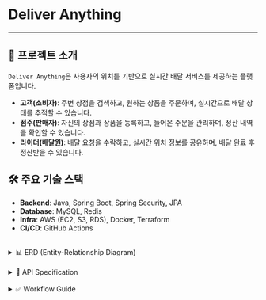 # Deliver Anything
---

## 🌟 프로젝트 소개

`Deliver Anything`은 사용자의 위치를 기반으로 실시간 배달 서비스를 제공하는 플랫폼입니다.

- **고객(소비자)**: 주변 상점을 검색하고, 원하는 상품을 주문하며, 실시간으로 배달 상태를 추적할 수 있습니다.
- **점주(판매자)**: 자신의 상점과 상품을 등록하고, 들어온 주문을 관리하며, 정산 내역을 확인할 수 있습니다.
- **라이더(배달원)**: 배달 요청을 수락하고, 실시간 위치 정보를 공유하며, 배달 완료 후 정산받을 수 있습니다.

## 🛠️ 주요 기술 스택

- **Backend**: Java, Spring Boot, Spring Security, JPA
- **Database**: MySQL, Redis
- **Infra**: AWS (EC2, S3, RDS), Docker, Terraform
- **CI/CD**: GitHub Actions

<br>

<details>
<summary>📊 ERD (Entity-Relationship Diagram)</summary>

```mermaid
erDiagram
    User {
        Long id PK
        String email
        String password
        String username
        String phoneNumber
        SocialProvider socialProvider
        String socialId
        Long currentActiveProfile_id FK
        Boolean isEmailVerified
        Boolean isEnabled
        Boolean isAdmin
        LocalDateTime lastLoginAt
    }

    Profile {
        Long id PK
        Long user_id FK
        ProfileType type
        Boolean isActive
    }

    CustomerProfile {
        Long id PK "Profile ID"
        Long defaultAddressId
        String customerPhoneNumber
        String nickname
        String profileImageUrl
    }

    RiderProfile {
        Long id PK "Profile ID"
        RiderToggleStatus toggleStatus
        String area
        String licenseNumber
        String bankName
        String bankAccountNumber
        String bankAccountHolderName
        String riderPhoneNumber
        String nickname
        String profileImageUrl
    }

    SellerProfile {
        Long id PK "Profile ID"
        String businessName
        String businessCertificateNumber
        String businessPhoneNumber
        String bankName
        String accountNumber
        String accountHolder
        String nickname
        String profileImageUrl
    }

    CustomerAddress {
        Long id PK
        Long customer_profile_id FK
        String addressName
        String address
        Point location
    }

    Store {
        Long id PK
        Long seller_profile_id FK
        Long store_category_id FK
        String imageUrl
        String name
        String description
        String roadAddr
        Point location
        StoreStatus status
    }

    StoreCategory {
        Long id PK
        String name
    }

    StoreBlocklist {
        Long id PK
        Long store_id FK
        Long customer_profile_id FK
    }

    Product {
        Long id PK
        Long store_id FK
        String name
        String description
        Integer price
        String imageUrl
    }

    Stock {
        Long id PK
        Long product_id FK
        Integer version
        Integer totalQuantity
        Integer heldQuantity
    }

    Order {
        Long id PK
        Long store_id FK
        Long cusotomer_id FK
        Long delivery_id FK
        OrderStatus status
        String merchantId
        String address
        Point destination
        Long totalPrice
    }

    OrderItem {
        Long id PK
        Long order_id FK
        Long product_id FK
        Integer price
        Integer quantity
    }

    Delivery {
        Long id PK
        Double expectedTime
        String requested
        DeliveryStatus status
        LocalDateTime startedAt
        LocalDateTime completedAt
        Integer charge
        Long store_id FK
        Long review_id FK
        Long rider_profile_id FK
        Long customer_profile_id FK
    }

    Review {
        Long id PK
        Integer rating
        String comment
        ReviewTargetType targetType
        Long targetId "FK to Store or RiderProfile"
        Long customer_profile_id FK
    }

    ReviewPhoto {
        Long id PK
        Long review_id FK
        String photoUrl
    }

    Payment {
        Long id PK
        String merchantUid "FK to Order"
        String paymentKey
        Long amount
        PaymentStatus status
    }

    Notification {
        Long id PK
        Long recipientId "Profile ID"
        NotificationType type
        String message
        String data
        Boolean isRead
    }

    VerificationToken {
        Long id PK
        String identifier
        String verificationCode
        VerificationType verificationType
        VerificationPurpose purpose
        LocalDateTime expireAt
        Boolean isUsed
    }

    SettlementBatch {
        Long id PK
        Long targetId
        Long targetTotalAmount
        Integer transactionCount
        Long totalPlatformFee
        Long settledAmount
        LocalDate settlementDate
    }

    SettlementDetail {
        Long id PK
        Long orderId
        Long targetId
        Long targetAmount
        Long platformFee
        SettlementStatus status
        Long batchId
    }

    User ||--o{ Profile : "has"
    User ||--|{ Profile : "current active"
    Profile ||--|{ CustomerProfile : "is a"
    Profile ||--|{ RiderProfile : "is a"
    Profile ||--|{ SellerProfile : "is a"

    CustomerProfile ||--o{ CustomerAddress : "has"
    CustomerProfile ||--o{ Order : "places"
    CustomerProfile ||--o{ Review : "writes"
    CustomerProfile ||--o{ StoreBlocklist : "blocks"
    CustomerProfile ||--o{ Delivery : "receives"

    RiderProfile ||--o{ Delivery : "delivers"

    SellerProfile ||--o{ Store : "owns"

    StoreCategory ||--o{ Store : "categorizes"
    Store ||--o{ Product : "sells"
    Store ||--o{ Order : "receives"
    Store ||--o{ Delivery : "requests"
    Store ||--o{ StoreBlocklist : "is blocked by"

    Product ||--|| Stock : "has"
    Product ||--o{ OrderItem : "is in"

    Order ||--o{ OrderItem : "contains"
    Order ||--|| Delivery : "has one"
    Order }o--|| Payment : "is paid by"

    Delivery ||--|| Review : "can have"

    Review ||--o{ ReviewPhoto : "has"
```

</details>

<br>

<details>
<summary>📄 API Specification</summary>

### Auth API
| Method | Endpoint | Description |
| :--- | :--- | :--- |
| `POST` | `/api/v1/auth/signup` | 회원가입 |
| `POST` | `/api/v1/auth/login` | 로그인 |
| `POST` | `/api/v1/auth/logout` | 단일 로그아웃 (현재 기기) |
| `POST` | `/api/v1/auth/logout/all` | 전체 로그아웃 (모든 기기) |
| `POST` | `/api/v1/auth/refresh` | 토큰 재발급 |

### Delivery API
| Method | Endpoint | Description |
| :--- | :--- | :--- |
| `PATCH` | `/api/v1/deliveries/status` | 라이더 토글 전환 |
| `POST` | `/api/v1/deliveries/area` | 배달 가능 지역 설정 |
| `PATCH` | `/api/v1/deliveries/{deliveryId}/delivery-status` | 배달 상태 변경 |
| `POST` | `/api/v1/deliveries/decision` | 라이더 배달 수락/거절 결정 |
| `GET` | `/api/v1/deliveries/today` | 오늘의 배달 내역 조회 |
| `GET` | `/api/v1/deliveries/in-progress` | 진행 중인 배달 조회 |
| `GET` | `/api/v1/deliveries/in-progress/{deliveryId}` | 진행 중인 배달 단건 상세 조회 |
| `GET` | `/api/v1/deliveries/total` | 총 배달 내역 요약 조회 + 배달 완료 리스트 조회 |

### Rider Location WebSocket API
| Type | Endpoint | Description |
| :--- | :--- | :--- |
| `@MessageMapping` | `/location` | 라이더 위치 정보 업데이트 (WebSocket) |

### Media API
| Method | Endpoint | Description |
| :--- | :--- | :--- |
| `POST` | `/api/v1/media/presigned-url` | 파일 업로드를 위한 Pre-signed URL 생성 |

### Notification API
| Method | Endpoint | Description |
| :--- | :--- | :--- |
| `GET` | `/api/v1/notifications/stream` | SSE 구독 |
| `GET` | `/api/v1/notifications` | 알림 목록 조회 |
| `POST` | `/api/v1/notifications/{id}/read` | 알림 읽음 처리 |
| `GET` | `/api/v1/notifications/unread-count` | 읽지 않은 알림 수 조회 |

### Customer Order API
| Method | Endpoint | Description |
| :--- | :--- | :--- |
| `POST` | `/api/v1/customer/orders` | 주문 생성 |
| `GET` | `/api/v1/customer/orders` | 주문 내역 조회 |
| `GET` | `/api/v1/customer/orders/{orderId}` | 주문 단일 조회 |
| `GET` | `/api/v1/customer/orders/in-progress` | 진행중인 주문 조회 |
| `GET` | `/api/v1/customer/orders/completed` | 배달 완료된 주문 조회 |
| `POST` | `/api/v1/customer/orders/{merchantUid}/pay` | 주문 결제 |
| `POST` | `/api/v1/customer/orders/{orderId}/cancel` | 주문 취소 |

### Store Order API
| Method | Endpoint | Description |
| :--- | :--- | :--- |
| `GET` | `/api/v1/stores/{storeId}/orders/history` | 주문 내역 조회 |
| `GET` | `/api/v1/stores/{storeId}/orders/pending` | 주문 수락 대기 목록 조회 |
| `GET` | `/api/v1/stores/{storeId}/orders/accepted` | 주문 현황 목록 조회 |
| `PATCH` | `/api/v1/stores/{storeId}/orders/{orderId}/accept` | 주문 수락 |
| `PATCH` | `/api/v1/stores/{storeId}/orders/{orderId}/reject` | 주문 거절 |

### Product API
| Method | Endpoint | Description |
| :--- | :--- | :--- |
| `POST` | `/api/v1/stores/{storeId}/products` | 상품 생성 |
| `GET` | `/api/v1/stores/{storeId}/products` | 상품 목록 조회 |
| `GET` | `/api/v1/stores/{storeId}/products/{productId}` | 상품 상세 조회 |
| `PUT` | `/api/v1/stores/{storeId}/products/{productId}` | 상품 정보 수정 |
| `DELETE` | `/api/v1/stores/{storeId}/products/{productId}` | 상품 삭제 |

### Review API
| Method | Endpoint | Description |
| :--- | :--- | :--- |
| `POST` | `/api/v1/reviews` | 리뷰 생성 |
| `DELETE` | `/api/v1/reviews/{reviewId}` | 리뷰 삭제 |
| `PATCH` | `/api/v1/reviews/{reviewId}` | 리뷰 수정 |
| `GET` | `/api/v1/reviews/{reviewId}` | 리뷰 조회 |
| `GET` | `/api/v1/me/reviews` | 내 리뷰 리스트 & 평점 조회 |
| `GET` | `/api/v1/stores/{storeId}/reviews` | 특정 상점 리뷰 리스트 & 평점 조회 |
| `POST` | `/api/v1/reviews/{reviewId}/like` | 리뷰 좋아요 등록 |
| `DELETE` | `/api/v1/reviews/{reviewId}/like` | 리뷰 좋아요 취소 |
| `GET` | `/api/v1/reviews/{reviewId}/likes` | 리뷰 좋아요 수 조회 |

### Store Search API
| Method | Endpoint | Description |
| :--- | :--- | :--- |
| `GET` | `/api/v1/search/stores` | 상점 검색 |

### Rider Settlement API
| Method | Endpoint | Description |
| :--- | :--- | :--- |
| `GET` | `/api/v1/rider/settlements/day` | 정산 일별 조회 |
| `GET` | `/api/v1/rider/settlements/week` | 정산 주간별 조회 |
| `GET` | `/api/v1/rider/settlements/month` | 정산 월별 조회 |
| `GET` | `/api/v1/rider/settlements/period` | 정산 기간 조회 |
| `GET` | `/api/v1/rider/settlements/summary` | 정산 요약 조회 |

### Store Settlement API
| Method | Endpoint | Description |
| :--- | :--- | :--- |
| `GET` | `/api/v1/store/settlements/{storeId}/day` | 정산 일별 조회 |
| `GET` | `/api/v1/store/settlements/{storeId}/week` | 정산 주간별 조회 |
| `GET` | `/api/v1/store/settlements/{storeId}/month` | 정산 월별 조회 |
| `GET` | `/api/v1/store/settlements/{storeId}/period` | 정산 기간 조회 |

### Store Category API
| Method | Endpoint | Description |
| :--- | :--- | :--- |
| `GET` | `/api/v1/store-categories` | 상점 카테고리 목록 조회 |

### Store API
| Method | Endpoint | Description |
| :--- | :--- | :--- |
| `POST` | `/api/v1/stores` | 상점 생성 |
| `GET` | `/api/v1/stores/{storeId}` | 상점 단건 조회 |
| `PUT` | `/api/v1/stores/{storeId}` | 상점 정보 수정 |
| `DELETE` | `/api/v1/stores/{storeId}` | 상점 삭제 |
| `POST` | `/api/v1/stores/{storeId}/toggle-status` | 상점 영업상태 변경 |

### Customer Profile API
| Method | Endpoint | Description |
| :--- | :--- | :--- |
| `GET` | `/api/v1/users/me/customer` | 내 고객 프로필 조회 |
| `PUT` | `/api/v1/users/me/customer` | 내 고객 프로필 수정 |
| `GET` | `/api/v1/users/me/customer/addresses` | 내 배송지 목록 조회 |
| `GET` | `/api/v1/users/me/customer/addresses/{addressId}` | 특정 배송지 조회 |
| `POST` | `/api/v1/users/me/customer/addresses` | 배송지 추가 |
| `PUT` | `/api/v1/users/me/customer/addresses/{addressId}` | 배송지 수정 |
| `DELETE` | `/api/v1/users/me/customer/addresses/{addressId}` | 배송지 삭제 |
| `PUT` | `/api/v1/users/me/customer/addresses/{addressId}/default` | 기본 배송지 설정 |
| `GET` | `/api/v1/users/me/customer/addresses/default` | 기본 배송지 조회 |

### Rider Profile API
| Method | Endpoint | Description |
| :--- | :--- | :--- |
| `GET` | `/api/v1/users/me/rider` | 내 배달원 프로필 조회 |
| `PUT` | `/api/v1/users/me/rider` | 내 배달원 프로필 수정 |
| `POST` | `/api/v1/users/me/rider/toggle` | 배달 상태 토글 |
| `PUT` | `/api/v1/users/me/rider/status` | 배달 상태 설정 |
| `GET` | `/api/v1/users/me/rider/available` | 배달 가능 여부 조회 |
| `PUT` | `/api/v1/users/me/rider/area` | 활동 지역 수정 |
| `GET` | `/api/v1/users/me/rider/area` | 활동 지역 조회 |
| `PUT` | `/api/v1/users/me/rider/account-info` | 정산 계좌 정보 수정 |

### Seller Profile API
| Method | Endpoint | Description |
| :--- | :--- | :--- |
| `GET` | `/api/v1/users/me/seller` | 내 판매자 프로필 조회 |
| `PUT` | `/api/v1/users/me/seller` | 내 판매자 프로필 수정 |
| `PUT` | `/api/v1/users/me/seller/business-info` | 사업자 정보 수정 |
| `PUT` | `/api/v1/users/me/seller/account-info` | 정산 계좌 정보 수정 |

### User API
| Method | Endpoint | Description |
| :--- | :--- | :--- |
| `GET` | `/api/v1/users/me` | 내 정보 조회 |
| `PUT` | `/api/v1/users/me` | 내 정보 수정 |
| `PUT` | `/api/v1/users/me/password` | 비밀번호 변경 |
| `POST` | `/api/v1/users/me/profiles` | 프로필 생성 |
| `POST` | `/api/v1/users/me/profile/switch` | 프로필 전환 |
| `GET` | `/api/v1/users/me/profiles` | 사용 가능한 프로필 목록 조회 |

</details>

<br>

<details>
<summary>✅ Workflow Guide</summary>

## 1. Issue → Branch
- **이슈는 반드시 GitHub Project 보드에서 생성**
  - Projects → Buddy App → **New issue** 버튼 클릭
  - 이슈 템플릿(`Type`, `Scope`, `Summary`, `Details`)에 맞춰 작성
- 규칙에 맞는 이슈만 자동 브랜치 생성됨
- 브랜치 네이밍 규칙:
  ```
  {type}/{scope}/{issue_number}
  ```
  예) `feat/be/12`

### Type
- `feat` : 새로운 기능
- `fix` : 버그 수정
- `refactor` : 리팩터링
- `docs` : 문서 작업
- `chore` : 환경/설정/잡일
- `test` : 테스트 코드

### Scope
- `fe` : Frontend
- `be` : Backend
- `infra` : Infra / 배포 / 환경

---

## 2. Pull Request
- 브랜치 작업 완료 후 → **PR 생성**
- **PR 제목 자동 동기화**: 이슈 제목 + 번호  
  예)  
  ```
  feat(be): 로그인 API 추가 (#12)
  ```

### PR 병합 규칙
- `dev` 브랜치로 머지:  
  - 관련 이슈 자동 close  
  - 작업 브랜치 자동 삭제
- `main` 브랜치로 머지:  
  - 배포 파이프라인(CD) 실행

---

## 3. Branch Strategy
- `main` : 배포용 브랜치 (Release 태그, Docker 빌드/푸시, 배포 실행)  
- `dev` : 통합 개발 브랜치 (이슈별 브랜치가 합쳐지는 곳)  
- `feat/*`, `fix/*`, `refactor/*`, `docs/*`, `chore/*`, `test/*` :  
  → 이슈 단위 작업 브랜치 (머지 후 자동 삭제)

---

## 4. CI/CD
### CI (Backend CI)
- **트리거**: `dev`, `main` 브랜치에서 push & PR  
- **동작**:
  - Gradle 빌드 & 테스트 실행
  - Redis 컨테이너 서비스 지원
  - `.env` 파일 GitHub Secrets 기반 로드

### CD (Backend CD)
- **트리거**: `main` 브랜치 push  
- **동작**:
  - Git Tag + Release 생성
  - Docker 이미지 빌드 & GHCR Push
  - AWS EC2 Blue/Green 배포 (SSM SendCommand 이용)

---

## 5. Issue Template
- 하나의 공통 템플릿 제공
  - **Type** : feat / fix / refactor / docs / chore / test  
  - **Scope** : fe / be / infra  
  - **Summary** : 간단 요약 (브랜치명/PR 제목 반영)  
  - **Details** : 작업 설명 & 완료 기준

---

## ✅ Workflow 요약
1. **Issue 생성 (Projects 보드에서만)**  
2. 규칙에 맞으면 **브랜치 자동 생성**  
3. 작업 후 **PR 생성 → PR 제목 자동 동기화**  
4. **PR 병합**
   - `dev`: 이슈 닫기 + 브랜치 삭제  
   - `main`: CD 실행 (배포)  
5. **Release & 배포** → Docker + AWS EC2 Blue/Green

</details>
